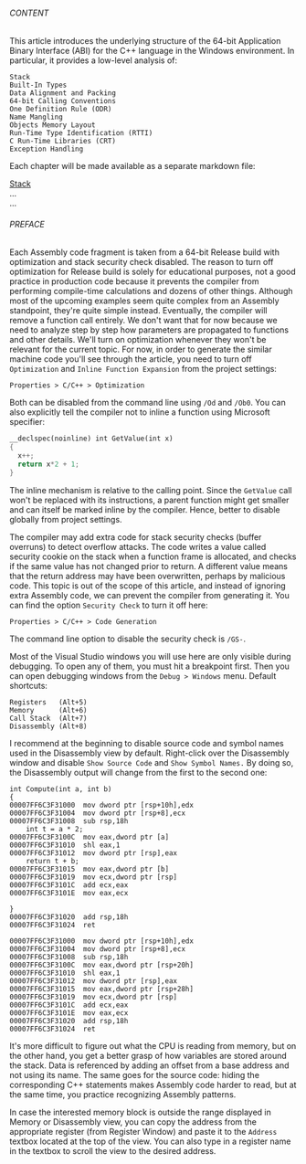 ###### CONTENT
This article introduces the underlying structure of the 64-bit Application Binary Interface (ABI) for the C++ language in the Windows environment. In particular, it provides a low-level analysis of:
```
Stack
Built-In Types
Data Alignment and Packing
64-bit Calling Conventions
One Definition Rule (ODR)
Name Mangling
Objects Memory Layout
Run-Time Type Identification (RTTI)
C Run-Time Libraries (CRT)
Exception Handling
```
Each chapter will be made available as a separate markdown file:

[Stack](Chapter/Stack.md)\
...\
...

###### PREFACE
Each Assembly code fragment is taken from a 64-bit Release build with optimization and stack security check disabled. The reason to turn off optimization for Release build is solely for educational purposes, not a good practice in production code because it prevents the compiler from performing compile-time calculations and dozens of other things. Although most of the upcoming examples seem quite complex from an Assembly standpoint, they're quite simple instead. Eventually, the compiler will remove a function call entirely. We don't want that for now because we need to analyze step by step how parameters are propagated to functions and other details. We'll turn on optimization whenever they won't be relevant for the current topic. For now, in order to generate the similar machine code you'll see through the article, you need to turn off `Optimization` and `Inline Function Expansion` from the project settings:
```
Properties > C/C++ > Optimization
```
Both can be disabled from the command line using `/Od` and `/Ob0`. You can also explicitly tell the compiler not to inline a function using Microsoft specifier:
```C++
__declspec(noinline) int GetValue(int x)
{
  x++;
  return x*2 + 1;
}
```
The inline mechanism is relative to the calling point. Since the `GetValue` call won't be replaced with its instructions, a parent function might get smaller and can itself be marked inline by the compiler. Hence, better to disable globally from project settings.

The compiler may add extra code for stack security checks (buffer overruns) to detect overflow attacks. The code writes a value called security cookie on the stack when a function frame is allocated, and checks if the same value has not changed prior to return. A different value means that the return address may have been overwritten, perhaps by malicious code. This topic is out of the scope of this article, and instead of ignoring extra Assembly code, we can prevent the compiler from generating it. You can find the option `Security Check` to turn it off here:
```
Properties > C/C++ > Code Generation
```
The command line option to disable the security check is `/GS-`.

Most of the Visual Studio windows you will use here are only visible during debugging. To open any of them, you must hit a breakpoint first. Then you can open debugging windows from the `Debug > Windows` menu. Default shortcuts:
```
Registers   (Alt+5)
Memory      (Alt+6)
Call Stack  (Alt+7)
Disassembly (Alt+8)
```
I recommend at the beginning to disable source code and symbol names used in the Disassembly view by default. Right-click over the Disassembly window and disable `Show Source Code` and `Show Symbol Names.` By doing so, the Disassembly output will change from the first to the second one:
```
int Compute(int a, int b)
{
00007FF6C3F31000  mov dword ptr [rsp+10h],edx
00007FF6C3F31004  mov dword ptr [rsp+8],ecx
00007FF6C3F31008  sub rsp,18h
    int t = a * 2;
00007FF6C3F3100C  mov eax,dword ptr [a]
00007FF6C3F31010  shl eax,1
00007FF6C3F31012  mov dword ptr [rsp],eax
    return t + b;
00007FF6C3F31015  mov eax,dword ptr [b]
00007FF6C3F31019  mov ecx,dword ptr [rsp]
00007FF6C3F3101C  add ecx,eax
00007FF6C3F3101E  mov eax,ecx

}
00007FF6C3F31020  add rsp,18h
00007FF6C3F31024  ret
```
```
00007FF6C3F31000  mov dword ptr [rsp+10h],edx
00007FF6C3F31004  mov dword ptr [rsp+8],ecx
00007FF6C3F31008  sub rsp,18h
00007FF6C3F3100C  mov eax,dword ptr [rsp+20h]
00007FF6C3F31010  shl eax,1
00007FF6C3F31012  mov dword ptr [rsp],eax
00007FF6C3F31015  mov eax,dword ptr [rsp+28h]
00007FF6C3F31019  mov ecx,dword ptr [rsp]
00007FF6C3F3101C  add ecx,eax
00007FF6C3F3101E  mov eax,ecx
00007FF6C3F31020  add rsp,18h
00007FF6C3F31024  ret
```
It's more difficult to figure out what the CPU is reading from memory, but on the other hand, you get a better grasp of how variables are stored around the stack. Data is referenced by adding an offset from a base address and not using its name. The same goes for the source code: hiding the corresponding C++ statements makes Assembly code harder to read, but at the same time, you practice recognizing Assembly patterns.

In case the interested memory block is outside the range displayed in Memory or Disassembly view, you can copy the address from the appropriate register (from Register Window) and paste it to the `Address` textbox located at the top of the view. You can also type in a register name in the textbox to scroll the view to the desired address.

